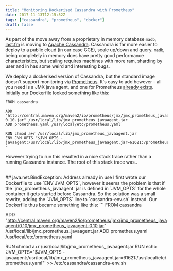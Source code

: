 ```yaml
---
title: "Monitoring Dockerised Cassandra with Prometheus"
date: 2017-11-13T12:15:52Z
tags: ["cassandra", "prometheus", "docker"]
draft: false
---
```


As part of the move away from a proprietary in memory database `madb`, [last.fm](https://last.fm) is moving to [Apache Cassandra](https://cassandra.apache.org). Cassandra is far more easier to deploy to a public cloud (in our case GCE), scale up/down and query. `madb`, being completely in memory does have pretty good performance characteristics, but scaling requires machines with more ram, sharding by user and in has some weird and interesting bugs.

<!--more-->
We deploy a dockerised version of Cassandra, but the standard image doesn't support monitoring via [Prometheus](https://prometheus.io/). It's easy to add however - all you need is a JMX java agent, and one for Prometheus [already exists](https://github.com/prometheus/jmx_exporter). Initially our Dockerfile looked something like this:
```
FROM cassandra

ADD "http://central.maven.org/maven2/io/prometheus/jmx/jmx_prometheus_javaagent/0.10/jmx_prometheus_javaagent-0.10.jar" /usr/local/lib/jmx_prometheus_javaagent.jar
ADD prometheus.yaml /usr/local/etc/prometheus.yaml

RUN chmod a+r /usr/local/lib/jmx_prometheus_javaagent.jar
ENV JVM_OPTS "$JVM_OPTS -javaagent:/usr/local/lib/jmx_prometheus_javaagent.jar=61621:/prometheus/cassandra.yml "
```

However trying to run this resulted in a nice stack trace rather than a running Cassandra instance. The root of this stack trace was..

</br>
## java.net.BindException: Address already in use
I first wrote our Dockerfile to use `ENV JVM_OPTS`, however it seems the problem is that if the `jmx_prometheus_javaagent` jar is defined in `JVM_OPTS` for the whole container it gets started before Cassandra. So the solution was a small rewrite, adding the `JVM_OPTS` line to `cassandra-env.sh` instead. Our Dockerfile thus became something like this:  
```
FROM cassandra

ADD "http://central.maven.org/maven2/io/prometheus/jmx/jmx_prometheus_javaagent/0.10/jmx_prometheus_javaagent-0.10.jar" /usr/local/lib/jmx_prometheus_javaagent.jar
ADD prometheus.yaml /usr/local/etc/prometheus.yaml

RUN chmod a+r /usr/local/lib/jmx_prometheus_javaagent.jar
RUN echo 'JVM_OPTS="$JVM_OPTS -javaagent:/usr/local/lib/jmx_prometheus_javaagent.jar=61621:/usr/local/etc/prometheus.yaml"' >> /etc/cassandra/cassandra-env.sh
```

